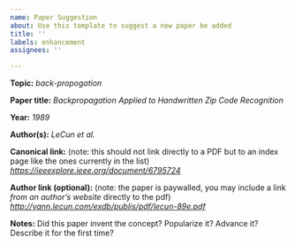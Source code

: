 ```yaml
---
name: Paper Suggestion
about: Use this template to suggest a new paper be added
title: ''
labels: enhancement
assignees: ''

---
```


**Topic:** *back-propogation*

**Paper title:** *Backpropagation Applied to Handwritten Zip Code Recognition*

**Year:** *1989*

**Author(s):** *LeCun et al.*

**Canonical link:** (note: this should not link directly to a PDF but to an index page like the ones currently in the list) *https://ieeexplore.ieee.org/document/6795724*

**Author link (optional):** (note: the paper is paywalled, you may include a link *from an author’s website* directly to the pdf) *http://yann.lecun.com/exdb/publis/pdf/lecun-89e.pdf*

**Notes:** Did this paper invent the concept? Popularize it? Advance it? Describe it for the first time?
